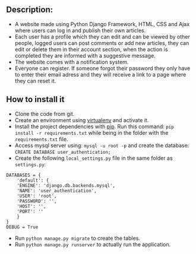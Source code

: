 Description:
------------------------------
- A website made using Python Django Framework, HTML, CSS and Ajax  where users can log in and publish their own articles.
- Each user has a profile which they can edit and can be viewed by other people, logged users can post
comments or add new articles, they can edit or delete them in their account section, when the action is completed they are informed with a suggestive message. 
- The website comes with a notification system.
- Everyone can register. If someone forgot their password they only have to enter their email adress and they will receive a link to a page where they can reset it.


How to install it
------------------------------
 
- Clone the code from git.
- Create an environment using [virtualenv](https://virtualenv.pypa.io/en/latest/) and activate it.
- Install the project dependencies with [pip](https://pip.pypa.io/en/latest/installing.html). Run this command: `pip install -r requirements.txt` while being in the folder with the `requirements.txt` file.
- Access mysql server using: `mysql -u root -p` and create the database: `CREATE DATABASE user_authentication;`
- Create the following `local_settings.py` file in the same folder as `settings.py`:
```
DATABASES = {
    'default': {
    'ENGINE': 'django.db.backends.mysql',
    'NAME': 'user_authentication',
    'USER': 'root',
    'PASSWORD': '',
    'HOST': '',
    'PORT': ''
    }
}
DEBUG = True
```
- Run `python manage.py migrate` to create the tables.
- Run `python manage.py runserver` to actually run the application.

